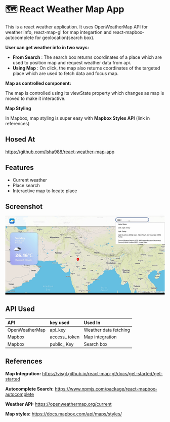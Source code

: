 # 🗺 React Weather Map App
This is a react weather application. It uses OpenWeatherMap API for weather info, react-map-gl for map integartion and react-mapbox-autocomplete for geolocation(search box).

**User can get weather info in two ways:**

- **From Search** : The search box returns coordinates of a place which are used to position map and request weather data from api.
- **Using Map** : On click, the map also returns coordinates of the targeted place which are used to fetch data and focus map.

**Map as controlled component:**

The map is controlled using its viewState property which changes as map is moved to make it interactive.

**Map Styling**

In Mapbox, map styling is super easy with **Mapbox Styles API** (link in references)


## Hosed At
https://github.com/Isha988/react-weather-map-app


## Features
- Current weather
- Place search
- Interactive map to locate place


## Screenshot
![App Screenshot](https://github.com/Isha988/react-weather-map-app/blob/main/public/appSS.png)



## API Used
| API | key used    | Used In           |
| :-------- | :------- | :------------------------- |
| OpenWeatherMap | api_key | Weather data fetching|
| Mapbox | access_ token| Map integration|
| Mapbox | public_ Key| Search box|


## References

**Map Integration:**  https://visgl.github.io/react-map-gl/docs/get-started/get-started

**Autocomplete Search:**  https://www.npmjs.com/package/react-mapbox-autocomplete

**Weather API:**  https://openweathermap.org/current

**Map styles:**  https://docs.mapbox.com/api/maps/styles/




